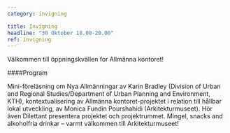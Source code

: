 ```yaml
---
category: invigning

title: Invigning
headline: "30 Oktober 18.00-20.00"
ref: invigning
---
```


Välkommen till öppningskvällen for Allmänna kontoret!

####Program

Mini-föreläsning om Nya Allmänningar av Karin Bradley (Division of Urban and Regional Studies/Department of Urban Planning and Environment, KTH), kontextualisering av Allmänna kontoret-projektet i relation till hållbar lokal utveckling, av Monica Fundin Pourshahidi (Arkitekturmuseet). Hör även Dilettant presentera projektet och projektrummet. Mingel, snacks and alkoholfria drinkar – varmt välkommen till Arkitekturmuseet!
